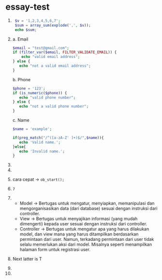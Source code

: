 # essay-test

1. ```php 
    $v = '1,2,3,4,5,6,7';
    $sum = array_sum(explode(',', $v));
    echo $sum;
    ```
1. a. Email
   ```php
   $email = "test@gmail.com";
   if (filter_var($email, FILTER_VALIDATE_EMAIL)) {
       echo "valid email address";
   } else {
      echo "not a valid email address";
   }
   ```
   
   b. Phone
   ```php
   $phone = '123';
   if (is_numeric($phone)) {
      echo "valid phone number";
   } else {
      echo "not a valid phone number";
   }
   ```
   
   c. Name
   ```php
   $name = 'example';

   if(preg_match("/^([a-zA-Z' ]+)$/",$name)){
      echo 'Valid name.';
   }else{
      echo 'Invalid name.';
   }
   ```
  1.
  1.
  1. cara cepat -> `ob_start();`
  1. `7`
  1. - Model -> Bertugas untuk mengatur, menyiapkan, memanipulasi dan mengorganisasikan data (dari database) sesuai dengan     instruksi dari controller.
     - View -> Bertugas untuk menyajikan informasi (yang mudah dimengerti) kepada user sesuai dengan instruksi dari controller.
     - Controller -> Bertugas untuk mengatur apa yang harus dilakukan model, dan view mana yang harus ditampilkan berdasarkan permintaan dari user. Namun, terkadang permintaan dari user tidak selalu memerlukan aksi dari model. Misalnya seperti menampilkan halaman form untuk registrasi user.
  1. Next latter is T
  1.
  1.
